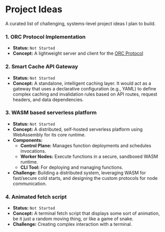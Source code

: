 # Project Ideas

A curated list of challenging, systems-level project ideas I plan to build.

### 1. ORC Protocol Implementation

- **Status:** `Not Started`
- **Concept:** A lightweight server and client for the [ORC Protocol](https://github.com/RickCarlino/orc-protocol/tree/main)

### 2. Smart Cache API Gateway

- **Status:** `Not Started`
- **Concept:** A standalone, intelligent caching layer. It would act as a gateway that uses a declarative configuration (e.g., YAML) to define complex caching and invalidation rules based on API routes, request headers, and data dependencies.

### 3. WASM based serverless platform

- **Status:** `Not Started`
- **Concept:** A distributed, self-hosted serverless platform using WebAssembly for its core runtime.
- **Components:**
  - **Control Plane:** Manages function deployments and schedules invocations.
  - **Worker Nodes:** Execute functions in a secure, sandboxed WASM runtime.
  - **CLI Tool:** For deploying and managing functions.
- **Challenge:** Building a distributed system, leveraging WASM for fast/secure cold starts, and designing the custom protocols for node communication.

### 4. Animated fetch script

- **Status:** `Not Started`
- **Concept:** A terminal fetch script that displays some sort of animation, be it just a random moving thing, or like a
  game of snake.
- **Challenge:** Creating complex interaction with a terminal.
